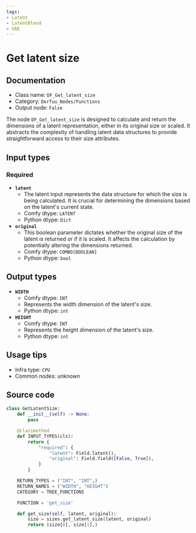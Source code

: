 ```yaml
---
tags:
- Latent
- LatentBlend
- VAE
---
```


# Get latent size
## Documentation
- Class name: `DF_Get_latent_size`
- Category: `Derfuu_Nodes/Functions`
- Output node: `False`

The node `DF_Get_latent_size` is designed to calculate and return the dimensions of a latent representation, either in its original size or scaled. It abstracts the complexity of handling latent data structures to provide straightforward access to their size attributes.
## Input types
### Required
- **`latent`**
    - The latent input represents the data structure for which the size is being calculated. It is crucial for determining the dimensions based on the latent's current state.
    - Comfy dtype: `LATENT`
    - Python dtype: `Dict`
- **`original`**
    - This boolean parameter dictates whether the original size of the latent is returned or if it is scaled. It affects the calculation by potentially altering the dimensions returned.
    - Comfy dtype: `COMBO[BOOLEAN]`
    - Python dtype: `bool`
## Output types
- **`WIDTH`**
    - Comfy dtype: `INT`
    - Represents the width dimension of the latent's size.
    - Python dtype: `int`
- **`HEIGHT`**
    - Comfy dtype: `INT`
    - Represents the height dimension of the latent's size.
    - Python dtype: `int`
## Usage tips
- Infra type: `CPU`
- Common nodes: unknown


## Source code
```python
class GetLatentSize:
    def __init__(self) -> None:
        pass

    @classmethod
    def INPUT_TYPES(cls):
        return {
            "required": {
                "latent": Field.latent(),
                "original": Field.field([False, True]),
            }
        }

    RETURN_TYPES = ("INT", "INT",)
    RETURN_NAMES = ("WIDTH", "HEIGHT")
    CATEGORY = TREE_FUNCTIONS

    FUNCTION = 'get_size'

    def get_size(self, latent, original):
        size = sizes.get_latent_size(latent, original)
        return (size[0], size[1],)

```
